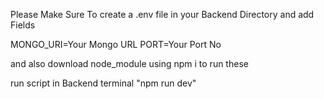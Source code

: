 Please Make Sure To create a .env file in your Backend Directory
and add Fields

MONGO_URI=Your Mongo URL
PORT=Your Port No

and also download node_module using npm i to run these

run script in Backend terminal "npm run dev"

